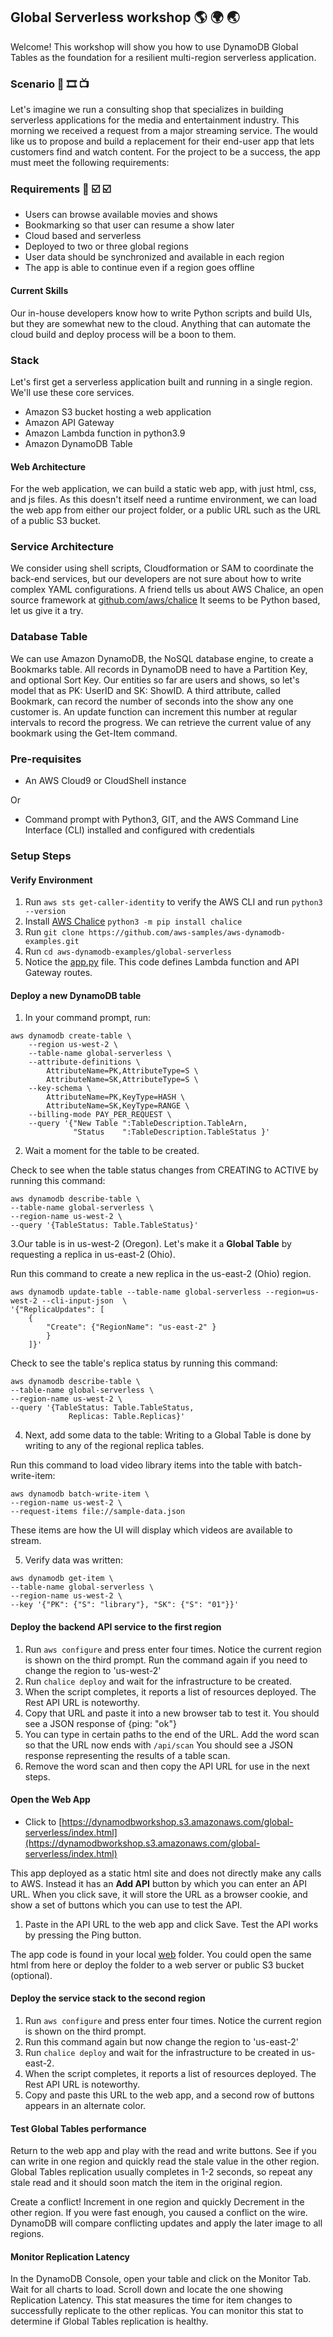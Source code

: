 ## Global Serverless workshop 🌎 🌍 🌏

Welcome! This workshop will show you how to use DynamoDB Global Tables as the
foundation for a resilient multi-region serverless application.

### Scenario 🎥 🎞 📺   
Let's imagine we run a consulting shop that specializes in building serverless applications 
for the media and entertainment industry.  This morning we received a request from a major 
streaming service. The would like us to propose and build a replacement for their end-user 
app that lets customers find and watch content.  For the project to be a success, the app must
meet the following requirements:

### Requirements 📝 ☑️ ☑️  

* Users can browse available movies and shows 
* Bookmarking so that user can resume a show later
* Cloud based and serverless
* Deployed to two or three global regions
* User data should be synchronized and available in each region
* The app is able to continue even if a region goes offline


#### Current Skills
Our in-house developers know how to write Python scripts and build UIs, but they are somewhat new to the cloud.
Anything that can automate the cloud build and deploy process will be a boon to them.

### Stack 
Let's first get a serverless application built and running in a single region.
We'll use these core services.

* Amazon S3 bucket hosting a web application
* Amazon API Gateway
* Amazon Lambda function in python3.9
* Amazon DynamoDB Table

#### Web Architecture
For the web application, we can build a static web app, with just html, css, and js files.
As this doesn't itself need a runtime environment, we can load the web app from either
our project folder, or a public URL such as the URL of a public S3 bucket.

### Service Architecture
We consider using shell scripts, Cloudformation or SAM to coordinate the back-end services, 
but our developers are not sure about how to write complex YAML configurations.
A friend tells us about AWS Chalice, an open source framework at [github.com/aws/chalice](https://github.com/aws/chalice)
It seems to be Python based, let us give it a try. 

### Database Table
We can use Amazon DynamoDB, the NoSQL database engine, to create a Bookmarks table. 
All records in DynamoDB need to have a Partition Key, and optional Sort Key. 
Our entities so far are users and shows, so let's model that as PK: UserID and SK: ShowID.
A third attribute, called Bookmark, can record the number of seconds into the show any one customer is. 
An update function can increment this number at regular intervals to record the progress. 
We can retrieve the current value of any bookmark using the Get-Item command.

### Pre-requisites
* An AWS Cloud9 or CloudShell instance

Or

* Command prompt with Python3, GIT, and the AWS Command Line Interface (CLI) installed and configured with credentials

### Setup Steps

#### Verify Environment
1. Run ```aws sts get-caller-identity``` to verify the AWS CLI and run ```python3 --version```
2. Install [AWS Chalice](https://github.com/aws/chalice) ```python3 -m pip install chalice```
3. Run ```git clone https://github.com/aws-samples/aws-dynamodb-examples.git```
4. Run ```cd aws-dynamodb-examples/global-serverless```
5. Notice the [app.py](app.py) file. This code defines Lambda function and API Gateway routes. 


#### Deploy a new DynamoDB table
1. In your command prompt, run:

```
aws dynamodb create-table \
    --region us-west-2 \
    --table-name global-serverless \
    --attribute-definitions \
        AttributeName=PK,AttributeType=S \
        AttributeName=SK,AttributeType=S \
    --key-schema \
        AttributeName=PK,KeyType=HASH \
        AttributeName=SK,KeyType=RANGE \
    --billing-mode PAY_PER_REQUEST \
    --query '{"New Table ":TableDescription.TableArn, 
              "Status    ":TableDescription.TableStatus }'

```

2. Wait a moment for the table to be created. 

Check to see when the table status changes 
from CREATING to ACTIVE by running this command:
```
aws dynamodb describe-table \
--table-name global-serverless \
--region-name us-west-2 \
--query '{TableStatus: Table.TableStatus}'
```

3.Our table is in us-west-2 (Oregon). 
Let's make it a **Global Table** by requesting a replica in us-east-2 (Ohio).

Run this command to create a new replica in the us-east-2 (Ohio) region.
```
aws dynamodb update-table --table-name global-serverless --region=us-west-2 --cli-input-json  \
'{"ReplicaUpdates": [
    {
        "Create": {"RegionName": "us-east-2" }
        }
    ]}'
```

Check to see the table's replica status by running this command:
```
aws dynamodb describe-table \
--table-name global-serverless \
--region-name us-west-2 \
--query '{TableStatus: Table.TableStatus,
             Replicas: Table.Replicas}'
```

4. Next, add some data to the table:
Writing to a Global Table is done by writing to any of the regional replica tables.

Run this command to load video library items into the table with batch-write-item:
```
aws dynamodb batch-write-item \
--region-name us-west-2 \
--request-items file://sample-data.json
```

These items are how the UI will display which videos are available to stream.


5. Verify data was written:
```
aws dynamodb get-item \
--table-name global-serverless \
--region-name us-west-2 \
--key '{"PK": {"S": "library"}, "SK": {"S": "01"}}'
```

#### Deploy the backend API service to the first region

1. Run ```aws configure``` and press enter four times. Notice the current region is shown on the third prompt. Run the command again if you need to change the region to 'us-west-2'
2. Run ```chalice deploy``` and wait for the infrastructure to be created.
4. When the script completes, it reports a list of resources deployed. The Rest API URL is noteworthy.  
5. Copy that URL and paste it into a new browser tab to test it. You should see a JSON response of {ping: "ok"}
6. You can type in certain paths to the end of the URL. Add the word scan so that the URL now ends with ```/api/scan```
 You should see a JSON response representing the results of a table scan.
7. Remove the word scan and then copy the API URL for use in the next steps.


#### Open the Web App
* Click to [https://dynamodbworkshop.s3.amazonaws.com/global-serverless/index.html](https://dynamodbworkshop.s3.amazonaws.com/global-serverless/index.html)

This app deployed as a static html site and does not directly make any calls to AWS.
Instead it has an **Add API** button by which you can enter an API URL. When you click save, it will store the URL
as a browser cookie, and show a set of buttons which you can use to test the API.

1. Paste in the API URL to the web app and click Save. Test the API works by pressing the Ping button.

The app code is found in your local [web](/web) folder. You could open the same html from here 
or deploy the folder to a web server or public S3 bucket (optional).


#### Deploy the service stack to the second region
1. Run ```aws configure``` and press enter four times. Notice the current region is shown on the third prompt. 
2. Run this command again but now change the region to 'us-east-2'
3. Run ```chalice deploy``` and wait for the infrastructure to be created in us-east-2.
4. When the script completes, it reports a list of resources deployed. The Rest API URL is noteworthy. 
5. Copy and paste this URL to the web app, and a second row of buttons appears in an alternate color.

#### Test Global Tables performance
Return to the web app and play with the read and write buttons. 
See if you can write in one region and quickly read the stale value in the other region.
Global Tables replication usually completes in 1-2 seconds, so repeat any stale read and it should soon match the item in the original region.

Create a conflict! Increment in one region and quickly Decrement in the other region. 
If you were fast enough, you caused a conflict on the wire. DynamoDB will compare conflicting updates and apply the later image to all regions.


#### Monitor Replication Latency
In the DynamoDB Console, open your table and click on the Monitor Tab.
Wait for all charts to load. Scroll down and locate the one showing Replication Latency.
This stat measures the time for item changes to successfully replicate to the other replicas.
You can monitor this stat to determine if Global Tables replication is healthy.



